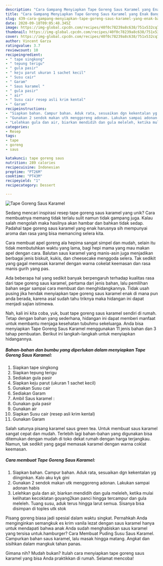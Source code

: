 ```yaml
---
description: "Cara Gampang Menyiapkan Tape Goreng Saus Karamel yang Enak Banget"
title: "Cara Gampang Menyiapkan Tape Goreng Saus Karamel yang Enak Banget"
slug: 439-cara-gampang-menyiapkan-tape-goreng-saus-karamel-yang-enak-banget
date: 2020-09-18T09:05:48.345Z
image: https://img-global.cpcdn.com/recipes/40f0c78239a8c638/751x532cq70/tape-goreng-saus-karamel-foto-resep-utama.jpg
thumbnail: https://img-global.cpcdn.com/recipes/40f0c78239a8c638/751x532cq70/tape-goreng-saus-karamel-foto-resep-utama.jpg
cover: https://img-global.cpcdn.com/recipes/40f0c78239a8c638/751x532cq70/tape-goreng-saus-karamel-foto-resep-utama.jpg
author: Vincent Garza
ratingvalue: 3.7
reviewcount: 10
recipeingredient:
- " tape singkong"
- " tepung terigu"
- " gula pasir"
- " keju parut ukuran 1 sachet kecil"
- " Susu cair"
- " Garam"
- " Saus karamel "
- " gula pasir"
- " air"
- " Susu cair resep asli krim kental"
- " Garam"
recipeinstructions:
- "Siapkan bahan. Campur bahan. Aduk rata, sesuaikan dgn kekentalan yg diinginkan. Kalo aku kyk gini"
- "Gunakan 2 sendok makan utk menggoreng adonan. Lakukan sampai adonan habis"
- "Lelehkan gula dan air, biarkan mendidih dan gula meleleh, ketika mulai kelihatan kecoklatan goyang2kan panci hingga tercampur dan gula meleleh. Tuang susu, aduk terus hingga larut semua. Sisanya bisa disimpan di toples utk stok"
categories:
- Resep
tags:
- tape
- goreng
- saus

katakunci: tape goreng saus 
nutrition: 289 calories
recipecuisine: Indonesian
preptime: "PT26M"
cooktime: "PT43M"
recipeyield: "1"
recipecategory: Dessert

---
```



![Tape Goreng Saus Karamel](https://img-global.cpcdn.com/recipes/40f0c78239a8c638/751x532cq70/tape-goreng-saus-karamel-foto-resep-utama.jpg)

Sedang mencari inspirasi resep tape goreng saus karamel yang unik? Cara membuatnya memang tidak terlalu sulit namun tidak gampang juga. Kalau salah mengolah maka hasilnya akan hambar dan bahkan tidak sedap. Padahal tape goreng saus karamel yang enak harusnya sih mempunyai aroma dan rasa yang bisa memancing selera kita.

Cara membuat apel goreng ala hepima sangat simpel dan mudah, selain itu tidak membutuhkan waktu yang lama, bagi hepi mama yang mau makan apel dengan cara. Balutan saus karamel yang manis-asin juga menjadikan berbagai jenis biskuit, kukis, dan cheesecake menggoda selera. Tak sedikit yang gagal memasak karamel dengan warna cokelat keemasan dan rasa manis gurih yang pas.

Ada beberapa hal yang sedikit banyak berpengaruh terhadap kualitas rasa dari tape goreng saus karamel, pertama dari jenis bahan, lalu pemilihan bahan segar sampai cara membuat dan menghidangkannya. Tidak usah pusing jika hendak menyiapkan tape goreng saus karamel enak di mana pun anda berada, karena asal sudah tahu triknya maka hidangan ini dapat menjadi sajian istimewa.


Nah, kali ini kita coba, yuk, buat tape goreng saus karamel sendiri di rumah. Tetap dengan bahan yang sederhana, hidangan ini dapat memberi manfaat untuk membantu menjaga kesehatan tubuhmu sekeluarga. Anda bisa menyiapkan Tape Goreng Saus Karamel menggunakan 11 jenis bahan dan 3 tahap pembuatan. Berikut ini langkah-langkah untuk menyiapkan hidangannya.

<!--inarticleads1-->

##### Bahan-bahan dan bumbu yang diperlukan dalam menyiapkan Tape Goreng Saus Karamel:

1. Siapkan  tape singkong
1. Siapkan  tepung terigu
1. Sediakan  gula pasir
1. Siapkan  keju parut (ukuran 1 sachet kecil)
1. Gunakan  Susu cair
1. Sediakan  Garam
1. Ambil  Saus karamel :
1. Gunakan  gula pasir
1. Gunakan  air
1. Siapkan  Susu cair (resep asli krim kental)
1. Gunakan  Garam


Salah satunya pisang karamel saus green tea. Untuk membuat saus karamel sangat cepat dan mudah. Terlebih lagi bahan-bahan yang digunakan bisa ditemukan dengan mudah di toko dekat rumah dengan harga terjangkau. Namun, tak sedikit yang gagal memasak karamel dengan warna coklat keemasan. 

<!--inarticleads2-->

##### Cara membuat Tape Goreng Saus Karamel:

1. Siapkan bahan. Campur bahan. Aduk rata, sesuaikan dgn kekentalan yg diinginkan. Kalo aku kyk gini
1. Gunakan 2 sendok makan utk menggoreng adonan. Lakukan sampai adonan habis
1. Lelehkan gula dan air, biarkan mendidih dan gula meleleh, ketika mulai kelihatan kecoklatan goyang2kan panci hingga tercampur dan gula meleleh. Tuang susu, aduk terus hingga larut semua. Sisanya bisa disimpan di toples utk stok


Pisang goreng biasa jadi spesial dalam waktu singkat. Pernahkah Anda menginginkan semangkuk es krim vanila lezat dengan saus karamel hanya untuk mendapati bahwa anak Anda sudah menghabiskan saus karamel yang tersisa untuk.hamburger? Cara Membuat Puding Susu Saus Karamel. Campurkan bahan saus karamel, lalu masak hingga matang. Angkat dan sisihkan dalam mangkuk tahan panas. 

Gimana nih? Mudah bukan? Itulah cara menyiapkan tape goreng saus karamel yang bisa Anda praktikkan di rumah. Selamat mencoba!
